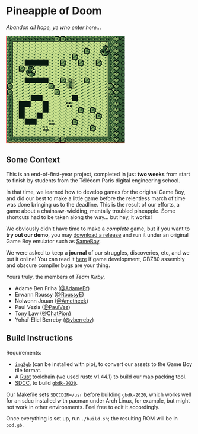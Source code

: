# Pineapple of Doom

_Abandon all hope, ye who enter here..._

![](demo.gif)

## Some Context

This is an end-of-first-year project, completed in just **two weeks** from start
to finish by students from the Télécom Paris digital engineering school.

In that time, we learned how to develop games for the original Game Boy, and did
our best to make a little game before the relentless march of time was done
bringing us to the deadline. This is the result of our efforts, a game about a
chainsaw-wielding, mentally troubled pineapple. Some shortcuts had to be taken
along the way... but hey, it works!

We obviously didn't have time to make a _complete_ game, but if you want to
**try out our demo**, you may [download a
release](https://github.com/PainsPerdus/gboi-kirby/releases) and run it under an
original Game Boy emulator such as [SameBoy](https://sameboy.github.io/).

We were asked to keep a **journal** of our struggles, discoveries, etc, and we put
it online! You can read it [here](https://painsperdus.github.io/gboi-kirby/) if
game development, GBZ80 assembly and obscure compiler bugs are your thing.

Yours truly, the members of _Team Kirby_,

- Adame Ben Friha ([@AdameBf](https://github.com/AdameBf))
- Erwann Roussy ([@RoussyE](https://github.com/RoussyE))
- Nolwenn Jouan ([@Ametheek](https://github.com/Ametheek))
- Paul Vezia ([@PaulVez](https://github.com/PaulVez))
- Tony Law ([@ChatPion](https://github.com/ChatPion))
- Yohaï-Eliel Berreby ([@yberreby](https://github.com/yberreby/))

## Build Instructions

Requirements:

* [`img2gb`](https://github.com/flozz/img2gb) (can be installed with pip), to
  convert our assets to the Game Boy tile format.
* A [Rust](https://www.rust-lang.org/) toolchain (we used rustc v1.44.1) to
  build our map packing tool.
* [SDCC](http://sdcc.sourceforge.net/), to build
  [`gbdk-2020`](https://github.com/Zal0/gbdk-2020).

Our Makefile sets `SDCCDIR=/usr` before building `gbdk-2020`, which works well
for an sdcc installed with pacman under Arch Linux, for example, but might not
work in other environments. Feel free to edit it accordingly.

Once everything is set up, run `./build.sh`; the resulting ROM will be in `pod.gb`.
